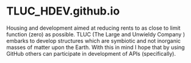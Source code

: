 # TLUC_HDEV.github.io
Housing and development aimed at reducing rents to as close to limit function (zero) as possible. TLUC (The Large and Unwieldy Company ) embarks to develop structures which are symbiotic and not inorganic masses of matter upon the Earth. With this in mind I hope that by using GitHub others can participate in development of APIs (specifically).

